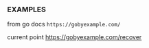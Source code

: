 ### EXAMPLES

from go docs
```https://gobyexample.com/```

current point
https://gobyexample.com/recover